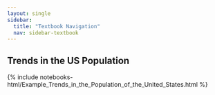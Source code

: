 ```yaml
---
layout: single
sidebar:
  title: "Textbook Navigation"
  nav: sidebar-textbook
---
```


Trends in the US Population
---------------------------

{% include notebooks-html/Example_Trends_in_the_Population_of_the_United_States.html %}

